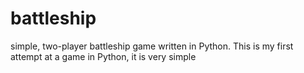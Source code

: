 # battleship
simple, two-player battleship game written in Python.
This is my first attempt at a game in Python, it is very simple
